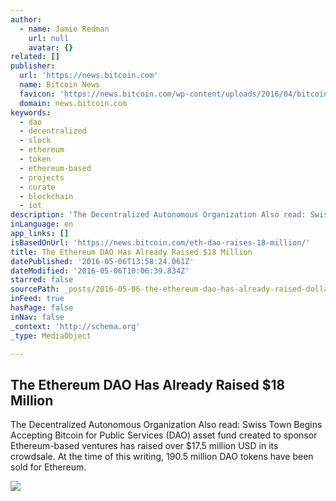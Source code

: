```yaml
---
author:
  - name: Jamie Redman
    url: null
    avatar: {}
related: []
publisher:
  url: 'https://news.bitcoin.com'
  name: Bitcoin News
  favicon: 'https://news.bitcoin.com/wp-content/uploads/2016/04/bitcoin_fav.png'
  domain: news.bitcoin.com
keywords:
  - dao
  - decentralized
  - slock
  - ethereum
  - token
  - ethereum-based
  - projects
  - curate
  - blockchain
  - iot
description: 'The Decentralized Autonomous Organization Also read: Swiss Town Begins Accepting Bitcoin for Public Services (DAO) asset fund created to sponsor Ethereum-based ventures has raised over $17.5 million USD in its crowdsale. At the time of this writing, 190.5 million DAO tokens have been sold for Ethereum.'
inLanguage: en
app_links: []
isBasedOnUrl: 'https://news.bitcoin.com/eth-dao-raises-18-million/'
title: The Ethereum DAO Has Already Raised $18 Million
datePublished: '2016-05-06T13:58:24.061Z'
dateModified: '2016-05-06T10:06:39.834Z'
starred: false
sourcePath: _posts/2016-05-06-the-ethereum-dao-has-already-raised-dollar18-million.md
inFeed: true
hasPage: false
inNav: false
_context: 'http://schema.org'
_type: MediaObject

---
```

<article style=""><h1>The Ethereum DAO Has Already Raised $18 Million</h1><p>The Decentralized Autonomous Organization Also read: Swiss Town Begins Accepting Bitcoin for Public Services (DAO) asset fund created to sponsor Ethereum-based ventures has raised over $17.5 million USD in its crowdsale. At the time of this writing, 190.5 million DAO tokens have been sold for Ethereum.</p><img src="https://news.bitcoin.com/wp-content/uploads/2016/05/DAO33.jpg" /></article>